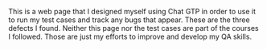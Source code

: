 This is a web page that I designed myself using Chat GTP in order to use it to run my test cases and track any bugs that appear. These are the three defects I found. 
Neither this page nor the test cases are part of the courses I followed. Those are just my efforts to improve and develop my QA skills. 

